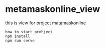 # metamaskonline_view
this is view for project matamaskonline
````
how to start prohject
npm install
npm run serve
````